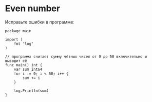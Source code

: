 # Even number

Исправьте ошибки в программе:
```azure
package main

import (
	fmt "log"
)

// программа считает сумму чётных чисел от 0 до 50 включительно и выводит её
func main() int {
	var sum int64
	for i := 0; i < 50; i++ {
		sum += i
	}

	log.Println(sum)
}
```